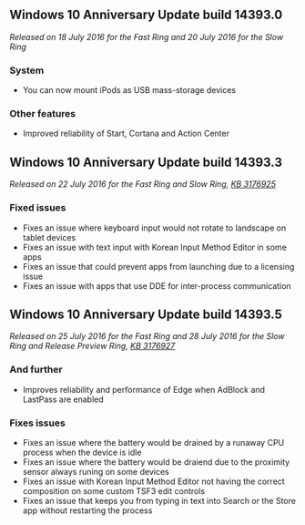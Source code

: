 ## Windows 10 Anniversary Update build 14393.0
_Released on 18 July 2016 for the Fast Ring and 20 July 2016 for the Slow Ring_

### System
- You can now mount iPods as USB mass-storage devices

### Other features
- Improved reliability of Start, Cortana and Action Center

## Windows 10 Anniversary Update build 14393.3
_Released on 22 July 2016 for the Fast Ring and Slow Ring, [KB 3176925](https://support.microsoft.com/?kbid=3176925)_

### Fixed issues
- Fixes an issue where keyboard input would not rotate to landscape on tablet devices
- Fixes an issue with text input with Korean Input Method Editor in some apps
- Fixes an issue that could prevent apps from launching due to a licensing issue
- Fixes an issue with apps that use DDE for inter-process communication

## Windows 10 Anniversary Update build 14393.5
_Released on 25 July 2016 for the Fast Ring and 28 July 2016 for the Slow Ring and Release Preview Ring, [KB 3176927](https://support.microsoft.com/?kbid=3176927)_

### And further
- Improves reliability and performance of Edge when AdBlock and LastPass are enabled

### Fixes issues
- Fixes an issue where the battery would be drained by a runaway CPU process when the device is idle
- Fixes an issue where the battery would be draiend due to the proximity sensor always runing on some devices
- Fixes an issue with Korean Input Method Editor not having the correct composition on some custom TSF3 edit controls
- Fixes an issue that keeps you from typing in text into Search or the Store app without restarting the process